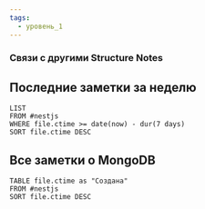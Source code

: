 ```yaml
---
tags:
  - уровень_1
---
```

### Связи с другими Structure Notes

## Последние заметки за неделю

```dataview
LIST
FROM #nestjs   
WHERE file.ctime >= date(now) - dur(7 days)
SORT file.ctime DESC
```

## Все заметки о MongoDB

```dataview
TABLE file.ctime as "Создана"
FROM #nestjs  
SORT file.ctime DESC
```
